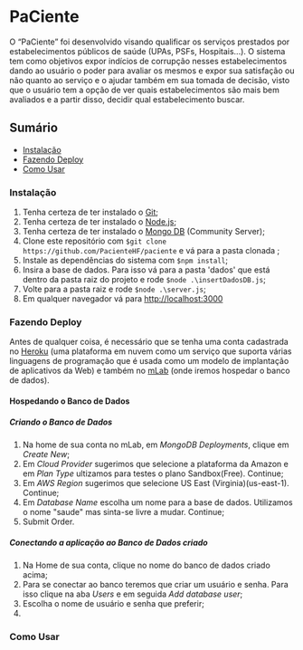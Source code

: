 # PaCiente
O “PaCiente” foi desenvolvido visando qualificar os serviços prestados por estabelecimentos públicos de saúde (UPAs, PSFs, Hospitais...). 
O sistema tem como objetivos expor indícios de corrupção nesses estabelecimentos dando ao usuário o poder para avaliar os mesmos e expor sua satisfação ou não quanto ao serviço e o ajudar também em sua tomada de decisão, visto que o usuário tem a opção de ver quais estabelecimentos são mais bem avaliados e a partir disso, decidir qual estabelecimento buscar.

## Sumário

- [Instalação](#instalação)
- [Fazendo Deploy](#fazendo-deploy)
- [Como Usar](#como-usar)

### Instalação

1. Tenha certeza de ter instalado o [Git](https://git-scm.com/downloads);
2. Tenha certeza de ter instalado o [Node.js](https://nodejs.org/en/download/);
3. Tenha certeza de ter instalado o [Mongo DB](https://www.mongodb.com/download-center#community) (Community Server);
4. Clone este repositório com `$git clone https://github.com/PacienteHF/paciente` e vá para a pasta clonada ;
5. Instale as dependências do sistema com `$npm install`;
6. Insira a base de dados. Para isso vá para a pasta 'dados' que está dentro da pasta raiz do projeto e rode `$node .\insertDadosDB.js`;
7. Volte para a pasta raiz e rode `$node .\server.js`;
8. Em qualquer navegador vá para [http://localhost:3000](http://localhost:3000/)

### Fazendo Deploy

Antes de qualquer coisa, é necessário que se tenha uma conta cadastrada no [Heroku](https://www.heroku.com/) (uma plataforma em nuvem como um serviço que suporta várias linguagens de programação que é usada como um modelo de implantação de aplicativos da Web) e também no [mLab](https://mlab.com/) (onde iremos hospedar o banco de dados).

#### Hospedando o Banco de Dados

##### Criando o Banco de Dados
1. Na home de sua conta no mLab, em *MongoDB Deployments*, clique em *Create New*;
2. Em *Cloud Provider* sugerimos que selecione a plataforma da Amazon e em *Plan Type* ultizamos para testes o plano Sandbox(Free). Continue;
3. Em *AWS Region* sugerimos que selecione US East (Virginia)(us-east-1). Continue;
4. Em *Database Name* escolha um nome para a base de dados. Utilizamos o nome "saude" mas sinta-se livre a mudar. Continue;
5. Submit Order.

##### Conectando a aplicação ao Banco de Dados criado
1. Na Home de sua conta, clique no nome do banco de dados criado acima;
2. Para se conectar ao banco teremos que criar um usuário e senha. Para isso clique na aba *Users* e em seguida *Add database user*;
3. Escolha o nome de usuário e senha que preferir;
4. 


### Como Usar
